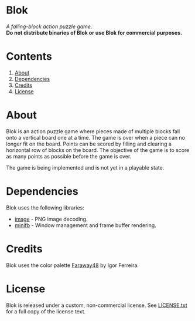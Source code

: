 # Blok
_A falling-block action puzzle game._  
__Do not distribute binaries of Blok or use Blok for commercial purposes.__

# Contents
1. [About](#about)
2. [Dependencies](#dependencies)
3. [Credits](#credits)
4. [License](#license)

# About
Blok is an action puzzle game where pieces made of multiple blocks fall onto a
vertical board one at a time. The game is over when a piece can no longer fit
on the board. Points can be scored by filling and clearing a horizontal row of
blocks on the board. The objective of the game is to score as many points as
possible before the game is over.

The game is being implemented and is not yet in a playable state.

# Dependencies
Blok uses the following libraries:
* [image](https://crates.io/crates/image) - PNG image decoding.
* [minifb](https://crates.io/crates/minifb) - Window management and frame
buffer rendering.

# Credits
Blok uses the color palette
[Faraway48](https://lospec.com/palette-list/faraway48) by Igor Ferreira.

# License
Blok is released under a custom, non-commercial license. See
[LICENSE.txt](/LICENSE.txt) for a full copy of the license text.
